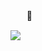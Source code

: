 ㅤㅤ👋

 [<img src="https://user-images.githubusercontent.com/96829831/207168099-f5215685-b5c1-42fc-9507-e82f334c7c65.png">](https://www.bacqueyrisses.dev)
